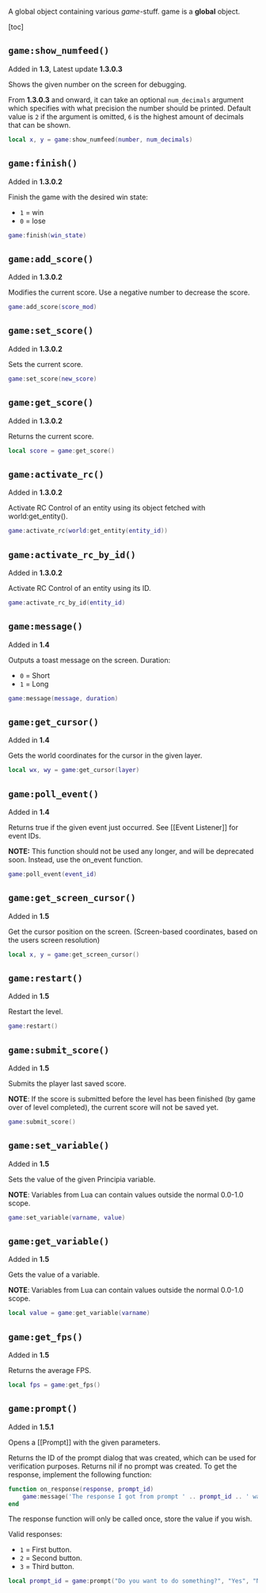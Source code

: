 A global object containing various *game*-stuff. game is a **global** object.

[toc]

## `game:show_numfeed()`
Added in **1.3**, Latest update **1.3.0.3**

Shows the given number on the screen for debugging.

From **1.3.0.3** and onward, it can take an optional `num_decimals` argument which specifies with what precision the number should be printed. Default value is `2` if the argument is omitted, `6` is the highest amount of decimals that can be shown.

```lua
local x, y = game:show_numfeed(number, num_decimals)
```

## `game:finish()`
Added in **1.3.0.2**

Finish the game with the desired win state:
- `1` = win
- `0` = lose

```lua
game:finish(win_state)
```

## `game:add_score()`
Added in **1.3.0.2**

Modifies the current score. Use a negative number to decrease the score.

```lua
game:add_score(score_mod)
```

## `game:set_score()`
Added in **1.3.0.2**

Sets the current score.

```lua
game:set_score(new_score)
```

## `game:get_score()`
Added in **1.3.0.2**

Returns the current score.

```lua
local score = game:get_score()
```

## `game:activate_rc()`
Added in **1.3.0.2**

Activate RC Control of an entity using its object fetched with world:get_entity().

```lua
game:activate_rc(world:get_entity(entity_id))
```

## `game:activate_rc_by_id()`
Added in **1.3.0.2**

Activate RC Control of an entity using its ID.

```lua
game:activate_rc_by_id(entity_id)
```

## `game:message()`
Added in **1.4**

Outputs a toast message on the screen. Duration:
- `0` = Short
- `1` = Long

```lua
game:message(message, duration)
```

## `game:get_cursor()`
Added in **1.4**

Gets the world coordinates for the cursor in the given layer.

```lua
local wx, wy = game:get_cursor(layer)
```

## `game:poll_event()`
Added in **1.4**

Returns true if the given event just occurred. See [[Event Listener]] for event IDs.

**NOTE:** This function should not be used any longer, and will be deprecated soon. Instead, use the on_event function.

```lua
game:poll_event(event_id)
```

## `game:get_screen_cursor()`
Added in **1.5**

Get the cursor position on the screen. (Screen-based coordinates, based on the users screen resolution)

```lua
local x, y = game:get_screen_cursor()
```

## `game:restart()`
Added in **1.5**

Restart the level.

```lua
game:restart()
```

## `game:submit_score()`
Added in **1.5**

Submits the player last saved score.

**NOTE**: If the score is submitted before the level has been finished (by game over of level completed), the current score will not be saved yet.

```lua
game:submit_score()
```

## `game:set_variable()`
Added in **1.5**

Sets the value of the given Principia variable.

**NOTE**: Variables from Lua can contain values outside the normal 0.0-1.0 scope.

```lua
game:set_variable(varname, value)
```

## `game:get_variable()`
Added in **1.5**

Gets the value of a variable.

**NOTE**: Variables from Lua can contain values outside the normal 0.0-1.0 scope.

```lua
local value = game:get_variable(varname)
```

## `game:get_fps()`
Added in **1.5**

Returns the average FPS.

```lua
local fps = game:get_fps()
```

## `game:prompt()`
Added in **1.5.1**

Opens a [[Prompt]] with the given parameters.

Returns the ID of the prompt dialog that was created, which can be used for verification purposes. Returns nil if no prompt was created. To get the response, implement the following function:

```lua
function on_response(response, prompt_id)
	game:message('The response I got from prompt ' .. prompt_id .. ' was ' .. response)
end
```

The response function will only be called once, store the value if you wish.

Valid responses:
- `1` = First button.
- `2` = Second button.
- `3` = Third button.

```lua
local prompt_id = game:prompt("Do you want to do something?", "Yes", "No", "Maybe!")
```
